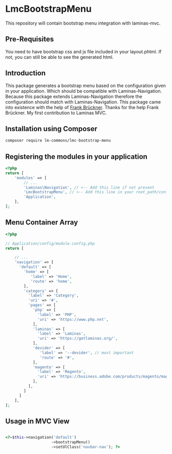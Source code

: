 # LmcBootstrapMenu
This repository will contain bootstrap menu integration with laminas-mvc.

## Pre-Requisites
You need to have bootstrap css and js file included in your layout.phtml. If not, you can still be able to see the generated html.

## Introduction

This package generates a bootstrap menu based on the configuration given in your application. 
Which should be compatible with Laminas-Navigation. Because this package extends Laminas-Navigation therefore the configuration 
should match with Laminas-Navigation. This package came into existence with the help of [Frank Brückner](https://discourse.laminas.dev/u/froschdesign).
Thanks for the help Frank Brückner. My first contribution to Laminas MVC. 

## Installation using Composer
```bash
composer require lm-commons/lmc-bootstrap-menu
```

## Registering the modules in your application

```php
<?php
return [
    'modules' => [
        // ...
        'Laminas\Navigation', // <-- Add this line if not present
        'LmcBootstrapMenu', // <-- Add this line in your root_path/config/modules.config.php file
        'Application',
    ],
];
```

## Menu Container Array
```php
<?php

// Application/config/module.config.php
return [

    // ...
    'navigation' => [
      'default' => [
        'home' => [
           'label' => 'Home',
           'route' => 'home',
        ],
        'category' => [
          'label' => 'Category',
          'uri' => '#',
          'pages' => [
            'php' => [
              'label' => 'PHP',
              'uri' => 'https://www.php.net',
            ],
            'laminas' => [
              'label' => 'Laminas',
              'uri' => 'https://getlaminas.org/',
            ],
            'devider' => [
               'label' => '--devider', // most important
               'route' => '#',
            ],
            'magento' => [
              'label' => 'Magento',
              'uri' => 'https://business.adobe.com/products/magento/magento-commerce.html',
            ],
          ],
        ]
      ]
    ],
];

```

## Usage in MVC View

```php

<?=$this->navigation('default')
                    ->bootstrapMenu()
                    ->setUlClass('navbar-nav'); ?>
```
